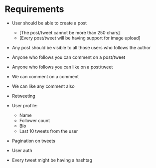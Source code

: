 # Requirements

- User should be able to create a post

  - [The post/tweet cannot be more than 250 chars]
  - [Every post/tweet will be having support for image upload]

- Any post should be visible to all those users who follows the author
- Anyone who follows you can comment on a post/tweet
- Anyone who follows you can like on a post/tweet
- We can comment on a comment
- We can like any comment also
- Retweeting

- User profile:

  - Name
  - Follower count
  - Bio
  - Last 10 tweets from the user

- Pagination on tweets
- User auth

- Every tweet might be having a hashtag
